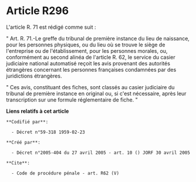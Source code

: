 # Article R296

L'article R. 71 est rédigé comme suit : 

" Art. R. 71.-Le greffe du tribunal de première instance du lieu de naissance, pour les personnes physiques, ou du lieu où se
trouve le siège de l'entreprise ou de l'établissement, pour les personnes morales, ou, conformément au second alinéa de
l'article R. 62, le service du casier judiciaire national automatisé reçoit les avis provenant des autorités étrangères
concernant les personnes françaises condamnées par des juridictions étrangères. 

" Ces avis, constituant des fiches, sont classés au casier judiciaire du tribunal de première instance en original ou, si
c'est nécessaire, après leur transcription sur une formule réglementaire de fiche. "

**Liens relatifs à cet article**

	**Codifié par**:

	  - Décret n°59-318 1959-02-23

	**Créé par**:

	  - Décret n°2005-404 du 27 avril 2005 - art. 10 () JORF 30 avril 2005

	**Cite**:

	  - Code de procédure pénale - art. R62 (V)

